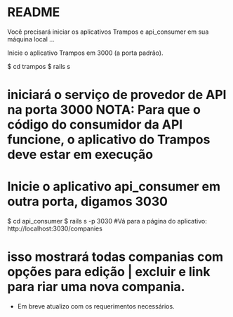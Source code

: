 # README

Você precisará iniciar os aplicativos Trampos e api_consumer em sua máquina local ... 

Inicie o aplicativo Trampos em 3000 (a porta padrão). 

$ cd trampos 
$ rails s  

# iniciará o serviço de provedor de API na porta 3000 NOTA: Para que o código do consumidor da API funcione, o aplicativo do Trampos deve estar em execução 

# Inicie o aplicativo api_consumer em outra porta, digamos 3030 

$ cd api_consumer 
$ rails s -p 3030 #Vá para a página do aplicativo: http://localhost:3030/companies 

# isso mostrará todas companias com opções para edição | excluir e link para riar uma nova compania. 

* Em breve atualizo com os requerimentos necessários.

